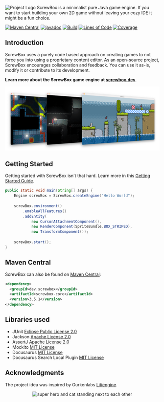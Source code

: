 ![Project Logo](docs/logo.png)
ScrewBox is a minimalist pure Java game engine.
If you want to start building your own 2D game without leaving your cozy IDE it might be a fun choice.

[![Maven Central](https://img.shields.io/maven-central/v/dev.screwbox/screwbox)](https://central.sonatype.com/artifact/dev.screwbox/screwbox)
[![javadoc](https://javadoc.io/badge2/dev.screwbox/screwbox-core/javadoc.svg)](https://javadoc.io/doc/dev.screwbox/screwbox-core)
[![Build](https://github.com/srcimon/screwbox/actions/workflows/build.yml/badge.svg)](https://github.com/srcimon/screwbox/actions/workflows/build.yml)
[![Lines of Code](https://sonarcloud.io/api/project_badges/measure?project=srcimon_screwbox&metric=ncloc)](https://sonarcloud.io/summary/new_code?id=srcimon_screwbox)
[![Coverage](https://sonarcloud.io/api/project_badges/measure?project=srcimon_screwbox&metric=coverage)](https://sonarcloud.io/summary/new_code?id=srcimon_screwbox)

## Introduction

ScrewBox uses a purely code based approach on creating games to not force you into using a proprietary content editor.
As an open-source project, ScrewBox encourages collaboration and feedback. You can use it as-is, modify it or contribute to its development.

**Learn more about the ScrewBox game engine at [screwbox.dev](https://screwbox.dev)**.

<p align="center"><a href="https://screwbox.dev"><img alt="youtube trailer" src="docs/static/img/screenshot.png"></a></p>

## Getting Started

Getting started with ScrewBox isn't that hard.
Learn more in this [Getting Started Guide](https://screwbox.dev/docs/fundamentals/getting-started/).

``` java
public static void main(String[] args) {
    Engine screwBox = ScrewBox.createEngine("Hello World");

    screwBox.environment()
        .enableAllFeatures()
        .addEntity(
            new CursorAttachmentComponent(),
            new RenderComponent(SpriteBundle.BOX_STRIPED),
            new TransformComponent());

    screwBox.start();
}
```

## Maven Central
ScrewBox can also be found on [Maven Central](https://central.sonatype.com/artifact/io.github.srcimon/screwbox):

``` xml
<dependency>
  <groupId>dev.screwbox</groupId>
  <artifactId>screwbox-core</artifactId>
  <version>3.5.1</version>
</dependency>
```

## Libraries used

- JUnit [Eclipse Public License 2.0](https://github.com/junit-team/junit5/blob/main/LICENSE.md)
- Jackson [Apache License 2.0](https://github.com/FasterXML/jackson-core/blob/2.14/LICENSE)
- AssertJ [Apache License 2.0](https://github.com/assertj/assertj-core/blob/main/LICENSE.txt)
- Mockito [MIT License](https://github.com/mockito/mockito/blob/main/LICENSE)
- Docusaurus [MIT License](https://github.com/facebook/docusaurus/blob/main/LICENSE)
- Docusaurus Search Local Plugin [MIT License](https://github.com/easyops-cn/docusaurus-search-local?tab=MIT-1-ov-file#readme)

## Acknowledgments

The project idea was inspired by Gurkenlabs [Litiengine](https://github.com/gurkenlabs/litiengine).

<p align="center"><img alt="super hero and cat standing next to each other" src="docs/outro.gif"></p>
